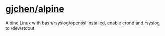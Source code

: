 # <a href="https://hub.docker.com/r/gjchen/alpine" target="_blank">gjchen/alpine</a>
Alpine Linux with bash/rsyslog/openssl installed, enable crond and rsyslog to /dev/stdout

